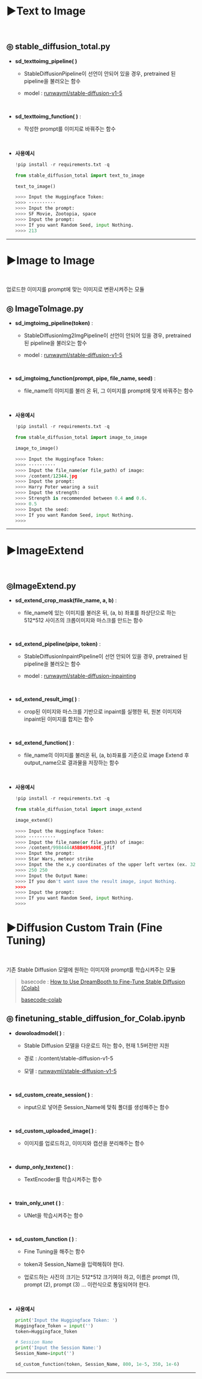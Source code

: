 # ▶Text to Image

<br>

## ◎ __stable_diffusion_total.py__

- __sd_texttoimg_pipeline( )__
  - StableDiffusionPipeline이 선언이 안되어 있을 경우, pretrained 된 pipeline을 불러오는 함수
  
  - model : [runwayml/stable-diffusion-v1-5](https://huggingface.co/runwayml/stable-diffusion-v1-5)
  
    <br>
  
- __sd_texttoimg_function( )__ : 
  - 작성한 prompt를 이미지로 바꿔주는 함수

    <br>
  
- __사용예시__

  ```python
  !pip install -r requirements.txt -q
  
  from stable_diffusion_total import text_to_image
  
  text_to_image()
  
  >>>> Input the Huggingface Token: 
  >>>> ··········
  >>>> Input the prompt: 
  >>>> SF Movie, Zootopia, space
  >>>> Input the prompt: 
  >>>> If you want Random Seed, input Nothing.
  >>>> 213
  ```

---

# ▶Image to Image

<br>

업로드한 이미지를 prompt에 맞는 이미지로 변환시켜주는 모듈

## ◎ __ImageToImage.py__

- __sd_imgtoimg_pipeline(token)__ : 
  - StableDiffusionImg2ImgPipeline이 선언이 안되어 있을 경우, pretrained 된 pipeline을 불러오는 함수

  - model : [runwayml/stable-diffusion-v1-5](https://huggingface.co/runwayml/stable-diffusion-v1-5)

    <br>

- __sd_imgtoimg_function(prompt, pipe, file_name, seed)__ :
  - file_name의 이미지를 불러 온 뒤, 그 이미지를 prompt에 맞게 바꿔주는 함수

    <br>
  
- __사용예시__

  ```python
  !pip install -r requirements.txt -q
  
  from stable_diffusion_total import image_to_image
  
  image_to_image()
  
  >>>> Input the Huggingface Token: 
  >>>> ··········
  >>>> Input the file_name(or file_path) of image: 
  >>>> /content/12344.jpg
  >>>> Input the prompt: 
  >>>> Harry Poter wearing a suit
  >>>> Input the strength: 
  >>>> Strength is recommended between 0.4 and 0.6.
  >>>> 0.5
  >>>> Input the seed: 
  >>>> If you want Random Seed, input Nothing.
  >>>>  
  ```

---

# ▶ImageExtend

<br>

## ◎ImageExtend.py

- __sd_extend_crop_mask(file_name, a, b)__ :

  - file_name에 있는 이미지를 불러온 뒤, (a, b) 좌표를 좌상단으로 하는 512*512 사이즈의 크롭이미지와 마스크를 만드는 함수

    <br>

- __sd_extend_pipeline(pipe, token)__ : 

  - StableDiffusionInpaintPipeline이 선언 안되어 있을 경우, pretrained 된 pipeline을 불러오는 함수

  - model : [runwayml/stable-diffusion-inpainting](https://huggingface.co/runwayml/stable-diffusion-inpainting)

    <br>

- __sd_extend_result_img( )__ :

  - crop된 이미지와 마스크를 기반으로 inpaint를 실행한 뒤, 원본 이미지와 inpaint된 이미지를 합치는 함수
  
    <br>

- __sd_extend_function( )__ :

  - file_name의 이미지를 불러온 뒤, (a, b)좌표를 기준으로 image Extend 후 output_name으로 결과물을 저장하는 함수

    <br>

- __사용예시__

  ```python
  !pip install -r requirements.txt -q
  
  from stable_diffusion_total import image_extend
  
  image_extend()
  
  >>>> Input the Huggingface Token: 
  >>>> ··········
  >>>> Input the file_name(or file_path) of image: 
  >>>> /content/9984444A5BB495A00E.jfif
  >>>> Input the prompt: 
  >>>> Star Wars, meteor strike
  >>>> Input the the x,y coordinates of the upper left vertex (ex. 325 410): 
  >>>> 250 250
  >>>> Input the Output Name: 
  >>>> If you don't want save the result image, input Nothing.
  >>>> 
  >>>> Input the prompt: 
  >>>> If you want Random Seed, input Nothing.
  >>>> 
  ```

# ▶Diffusion Custom Train (Fine Tuning)

<br>

기존 Stable Diffusion 모델에 원하는 이미지와 prompt를 학습시켜주는 모듈

> basecode : [How to Use DreamBooth to Fine-Tune Stable Diffusion (Colab)](https://bytexd.com/how-to-use-dreambooth-to-fine-tune-stable-diffusion-colab/)
>
> [basecode-colab](https://colab.research.google.com/github/TheLastBen/fast-stable-diffusion/blob/main/fast-DreamBooth.ipynb) 

## ◎ __finetuning_stable_diffusion_for_Colab.ipynb__

- __dowoloadmodel( )__ :

  - Stable Diffusion 모델을 다운로드 하는 함수, 현재 1.5버전만 지원

  - 경로 : /content/stable-diffusion-v1-5

  - 모델 : [runwayml/stable-diffusion-v1-5](https://huggingface.co/runwayml/stable-diffusion-v1-5)

    <br>

- __sd_custom_create_session( )__ :

  - input으로 넣어준 Session_Name에 맞춰 폴더를 생성해주는 함수

    <br>

- __sd_custom_uploaded_image( )__ :

  - 이미지를 업로드하고, 이미지와 캡션을 분리해주는 함수

    <br>

- __dump_only_textenc( )__ :

  - TextEncoder를 학습시켜주는 함수

    <br>

- __train_only_unet ( )__ :

  - UNet을 학습시켜주는 함수

    <br>

- __sd_custom_function ( )__ :

  - Fine Tuning을 해주는 함수

  - token과 Session_Name을 입력해줘야 한다.

  - 업로드하는 사진의 크기는  512*512 크기여야 하고, 이름은 prompt (1), prompt (2), prompt (3) ... 이런식으로 통일되어야 한다.

    <br>

- __사용예시__

  ```python
  print('Input the Huggingface Token: ')
  Huggingface_Token = input('')
  token=Huggingface_Token
  
  # Session Name
  print('Input the Session Name:') 
  Session_Name=input('')
  
  sd_custom_function(token, Session_Name, 800, 1e-5, 350, 1e-6)
  ```

---

# 
